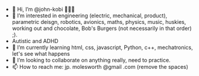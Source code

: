 - 👋 Hi, I’m @john-kobi 🚶🏽🐶
- 👀 I’m interested in engineering (electric, mechanical, product), parametric deisgn, robotics, avionics, maths, physics, music, huskies, working out and chocolate, Bob's Burgers (not necessarily in that order) ;). 
- Autistic and ADHD
- 🌱 I’m currently learning html, css, javascript, Python, c++, mechatronics, let's see what happens
- 💞️ I’m looking to collaborate on anything really, need to practice.
- 📫 How to reach me: jp. molesworth @gmail .com (remove the spaces)

<!---
john-kobi/john-kobi is a ✨ special ✨ repository because its `README.md` (this file) appears on your GitHub profile.
You can click the Preview link to take a look at your changes.
--->
